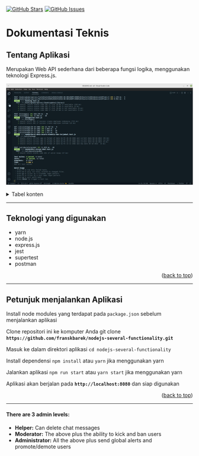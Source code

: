 <a name="readme-top"></a>

[![GitHub Stars](https://img.shields.io/github/stars/franskbarek/nodejs-several-functionality.svg)](https://github.com/franskbarek/nodejs-several-functionality/stars) [![GitHub Issues](https://img.shields.io/github/issues/franskbarek/nodejs-several-functionality.svg)](https://github.com/franskbarek/nodejs-several-functionality/issues)

# Dokumentasi Teknis

## Tentang Aplikasi

Merupakan Web API sederhana dari beberapa fungsi logika, menggunakan teknologi Express.js.

![API Preview](./public/images/testing-all.jpg)

<!-- TABLE OF CONTENTS -->
<details>
  <summary>Tabel konten</summary>
  <ol>
    <li>
      <a href="#tentang-aplikasi">Tentang Aplikasi</a>
      <ul>
        <li><a href="#teknologi-yang-digunakan">Teknologi yang digunakan</a></li>
      </ul>
    </li>
    <li>
      <a href="#petunjuk-menjalankan-aplikasi">Petunjuk menjalankan Aplikasi</a>
    </li>
    <li>
      <a href="#aplikasi-penjadwalan-kamar-operasi">Aplikasi Penjadwalan Kamar Operasi</a>
      <ul>
        <li><a href="#mulai-membuat-jadwal">Mulai</a></li>
        <li><a href="#unit-testing-booking">Unit Testing</a></li>
      </ul>
    </li>
    <li>
      <a href="#aplikasi-penggajian">Aplikasi Penggajian</a>
      <ul>
        <li><a href="#mulai-cek-gaji">Mulai</a></li>
        <li><a href="#unit-testing-gaji">Unit Testing</a></li>
      </ul>
    </li>
  </ol>
</details>

---

## Teknologi yang digunakan

- yarn
- node.js
- express.js
- jest
- supertest
- postman

<p align="right">(<a href="#readme-top">back to top</a>)</p>

---

## Petunjuk menjalankan Aplikasi

Install node modules yang terdapat pada `package.json` sebelum menjalankan aplikasi

Clone repositori ini ke komputer Anda git clone **`https://github.com/franskbarek/nodejs-several-functionality.git`**

Masuk ke dalam direktori aplikasi `cd nodejs-several-functionality`

Install dependensi `npm install` atau `yarn` jika menggunakan yarn

Jalankan aplikasi `npm run start` atau `yarn start` jika menggunakan yarn

Aplikasi akan berjalan pada **`http://localhost:8080`** dan siap digunakan

<p align="right">(<a href="#readme-top">back to top</a>)</p>

---

#### There are 3 admin levels:

- **Helper:** Can delete chat messages
- **Moderator:** The above plus the ability to kick and ban users
- **Administrator:** All the above plus send global alerts and promote/demote users
